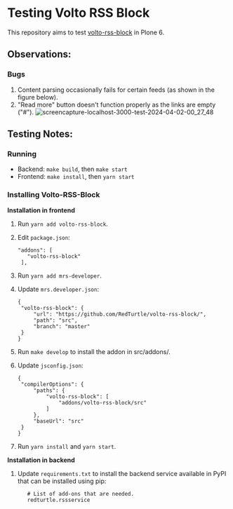 # Testing Volto RSS Block
This repository aims to test [volto-rss-block](https://github.com/RedTurtle/volto-rss-block/) in Plone 6.

## Observations:
### Bugs
1. Content parsing occasionally fails for certain feeds (as shown in the figure below).
2. "Read more" button doesn't function properly as the links are empty ("#").
![screencapture-localhost-3000-test-2024-04-02-00_27_48](https://github.com/ziming-yuan/volto-rss-block-test/assets/104939482/554f1ad4-21f8-4085-8d32-1723f54b00a3)

## Testing Notes:
### Running
* Backend: `make build`, then `make start`
* Frontend: `make install`, then `yarn start`

### Installing Volto-RSS-Block
**Installation in frontend**
1. Run `yarn add volto-rss-block`.
2. Edit `package.json`:
   
   ```
   "addons": [
      "volto-rss-block"
    ],
   ```
4. Run `yarn add mrs-developer`.
5. Update `mrs.developer.json`:
   
   ```
   {
    "volto-rss-block": {
        "url": "https://github.com/RedTurtle/volto-rss-block/",
        "path": "src",
        "branch": "master"
    }
   }
   ```
6. Run `make develop` to install the addon in src/addons/.
7. Update `jsconfig.json`:
   
   ```
   {
    "compilerOptions": {
        "paths": {
            "volto-rss-block": [
                "addons/volto-rss-block/src"
            ]
        },
        "baseUrl": "src"
    }
   }  
   ```
9. Run `yarn install` and `yarn start`.
   
**Installation in backend**
1. Update `requirements.txt` to install the backend service available in PyPI that can be installed using pip:
   
   ```
      # List of add-ons that are needed.
      redturtle.rssservice
   ```
